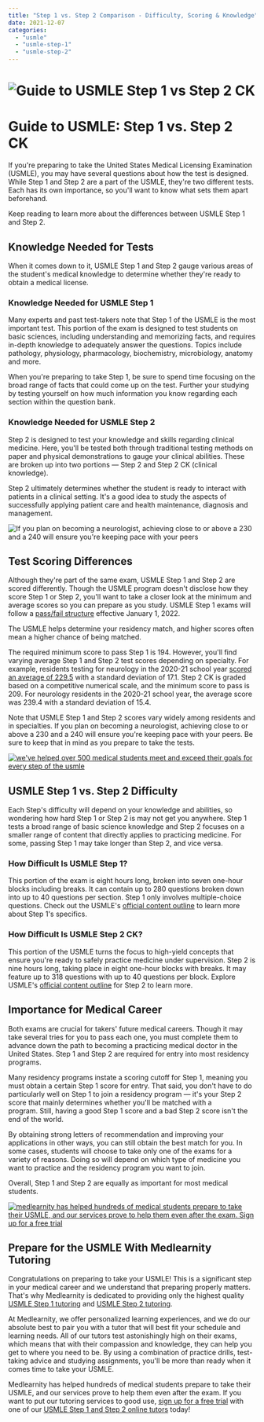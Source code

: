 ```yaml
---
title: "Step 1 vs. Step 2 Comparison - Difficulty, Scoring & Knowledge"
date: 2021-12-07
categories: 
  - "usmle"
  - "usmle-step-1"
  - "usmle-step-2"
---
```


# ![Guide to USMLE Step 1 vs Step 2 CK](https://www.medlearnity.com/wp-content/uploads/2021/12/01-guide-to-usmle.png)

# Guide to USMLE: Step 1 vs. Step 2 CK

If you're preparing to take the United States Medical Licensing Examination (USMLE), you may have several questions about how the test is designed. While Step 1 and Step 2 are a part of the USMLE, they're two different tests. Each has its own importance, so you'll want to know what sets them apart beforehand.

Keep reading to learn more about the differences between USMLE Step 1 and Step 2.

## Knowledge Needed for Tests

When it comes down to it, USMLE Step 1 and Step 2 gauge various areas of the student's medical knowledge to determine whether they're ready to obtain a medical license.

### Knowledge Needed for USMLE Step 1

Many experts and past test-takers note that Step 1 of the USMLE is the most important test. This portion of the exam is designed to test students on basic sciences, including understanding and memorizing facts, and requires in-depth knowledge to adequately answer the questions. Topics include pathology, physiology, pharmacology, biochemistry, microbiology, anatomy and more.

When you're preparing to take Step 1, be sure to spend time focusing on the broad range of facts that could come up on the test. Further your studying by testing yourself on how much information you know regarding each section within the question bank.

### Knowledge Needed for USMLE Step 2

Step 2 is designed to test your knowledge and skills regarding clinical medicine. Here, you'll be tested both through traditional testing methods on paper and physical demonstrations to gauge your clinical abilities. These are broken up into two portions — Step 2 and Step 2 CK (clinical knowledge).

Step 2 ultimately determines whether the student is ready to interact with patients in a clinical setting. It's a good idea to study the aspects of successfully applying patient care and health maintenance, diagnosis and management.

![If you plan on becoming a neurologist, achieving close to or above a 230 and a 240 will ensure you're keeping pace with your peers](https://www.medlearnity.com/wp-content/uploads/2021/12/02-if-you-plan.png)

## Test Scoring Differences

Although they're part of the same exam, USMLE Step 1 and Step 2 are scored differently. Though the USMLE program doesn't disclose how they score Step 1 or Step 2, you'll want to take a closer look at the minimum and average scores so you can prepare as you study. USMLE Step 1 exams will follow a [pass/fail structure](https://www.medlearnity.com/usmle-step-1-pass-fail/) effective January 1, 2022.

The USMLE helps determine your residency match, and higher scores often mean a higher chance of being matched.

The required minimum score to pass Step 1 is 194. However, you'll find varying average Step 1 and Step 2 test scores depending on specialty. For example, residents testing for neurology in the 2020-21 school year [scored an average of 229.5](https://www.aamc.org/data-reports/students-residents/interactive-data/report-residents/2021/table-b1-test-scores-and-experiences-first-year-residents-specialty) with a standard deviation of 17.1. Step 2 CK is graded based on a competitive numerical scale, and the minimum score to pass is 209. For neurology residents in the 2020-21 school year, the average score was 239.4 with a standard deviation of 15.4.

Note that USMLE Step 1 and Step 2 scores vary widely among residents and in specialties. If you plan on becoming a neurologist, achieving close to or above a 230 and a 240 will ensure you're keeping pace with your peers. Be sure to keep that in mind as you prepare to take the tests.

[![we've helped over 500 medical students meet and exceed their goals for every step of the usmle](https://www.medlearnity.com/wp-content/uploads/2022/06/01-start-here.png)](https://www.medlearnity.com/start-here/)

## USMLE Step 1 vs. Step 2 Difficulty

Each Step's difficulty will depend on your knowledge and abilities, so wondering how hard Step 1 or Step 2 is may not get you anywhere. Step 1 tests a broad range of basic science knowledge and Step 2 focuses on a smaller range of content that directly applies to practicing medicine. For some, passing Step 1 may take longer than Step 2, and vice versa.

### How Difficult Is USMLE Step 1?

This portion of the exam is eight hours long, broken into seven one-hour blocks including breaks. It can contain up to 280 questions broken down into up to 40 questions per section. Step 1 only involves multiple-choice questions. Check out the USMLE's [official content outline](https://www.usmle.org/prepare-your-exam/step-1-materials/step-1-content-outline-and-specifications) to learn more about Step 1's specifics.

### How Difficult Is USMLE Step 2 CK?

This portion of the USMLE turns the focus to high-yield concepts that ensure you're ready to safely practice medicine under supervision. Step 2 is nine hours long, taking place in eight one-hour blocks with breaks. It may feature up to 318 questions with up to 40 questions per block. Explore USMLE's [official content outline](https://www.usmle.org/prepare-your-exam/step-2-ck-materials/step-2-ck-content-outline-specifications) for Step 2 to learn more.

## Importance for Medical Career

Both exams are crucial for takers' future medical careers. Though it may take several tries for you to pass each one, you must complete them to advance down the path to becoming a practicing medical doctor in the United States. Step 1 and Step 2 are required for entry into most residency programs.

Many residency programs instate a scoring cutoff for Step 1, meaning you must obtain a certain Step 1 score for entry. That said, you don't have to do particularly well on Step 1 to join a residency program — it's your Step 2 score that mainly determines whether you'll be matched with a program. Still, having a good Step 1 score and a bad Step 2 score isn't the end of the world.

By obtaining strong letters of recommendation and improving your applications in other ways, you can still obtain the best match for you. In some cases, students will choose to take only one of the exams for a variety of reasons. Doing so will depend on which type of medicine you want to practice and the residency program you want to join.

Overall, Step 1 and Step 2 are equally as important for most medical students.

[![medlearnity has helped hundreds of medical students prepare to take their USMLE, and our services prove to help them even after the exam. Sign up for a free trial](https://www.medlearnity.com/wp-content/uploads/2021/12/03-medlearnity-has-helped.png)](https://www.medlearnity.com/start-here/)

## Prepare for the USMLE With Medlearnity Tutoring

Congratulations on preparing to take your USMLE! This is a significant step in your medical career and we understand that preparing properly matters. That's why Medlearnity is dedicated to providing only the highest quality [USMLE Step 1 tutoring](https://www.medlearnity.com/usmle-tutoring-step-1/) and [USMLE Step 2 tutoring](https://www.medlearnity.com/step-2ck-usmle/).

At Medlearnity, we offer personalized learning experiences, and we do our absolute best to pair you with a tutor that will best fit your schedule and learning needs. All of our tutors test astonishingly high on their exams, which means that with their compassion and knowledge, they can help you get to where you need to be. By using a combination of practice drills, test-taking advice and studying assignments, you'll be more than ready when it comes time to take your USMLE.

Medlearnity has helped hundreds of medical students prepare to take their USMLE, and our services prove to help them even after the exam. If you want to put our tutoring services to good use, [sign up for a free trial](https://www.medlearnity.com/start-here/) with one of our [USMLE Step 1 and Step 2 online tutors](http://www.medlearnity.com/our-tutors/) today!
